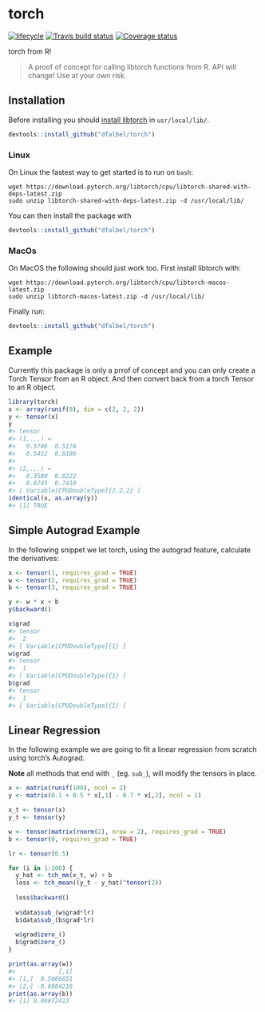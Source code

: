 
<!-- README.md is generated from README.Rmd. Please edit that file -->

# torch

[![lifecycle](https://img.shields.io/badge/lifecycle-experimental-orange.svg)](https://www.tidyverse.org/lifecycle/#experimental)
[![Travis build
status](https://travis-ci.org/dfalbel/torch.svg?branch=master)](https://travis-ci.org/dfalbel/torch)
[![Coverage
status](https://codecov.io/gh/dfalbel/torch/branch/master/graph/badge.svg)](https://codecov.io/github/dfalbel/torch?branch=master)

torch from R\!

> A proof of concept for calling libtorch functions from R. API will
> change\! Use at your own risk.

## Installation

Before installing you should [install libtorch](https://pytorch.org/) in
`usr/local/lib/`.

``` r
devtools::install_github("dfalbel/torch")
```

### Linux

On Linux the fastest way to get started is to run on
    `bash`:

    wget https://download.pytorch.org/libtorch/cpu/libtorch-shared-with-deps-latest.zip
    sudo unzip libtorch-shared-with-deps-latest.zip -d /usr/local/lib/

You can then install the package with

``` r
devtools::install_github("dfalbel/torch")
```

### MacOs

On MacOS the following should just work too. First install libtorch
with:

    wget https://download.pytorch.org/libtorch/cpu/libtorch-macos-latest.zip
    sudo unzip libtorch-macos-latest.zip -d /usr/local/lib/

Finally run:

``` r
devtools::install_github("dfalbel/torch")
```

## Example

Currently this package is only a prrof of concept and you can only
create a Torch Tensor from an R object. And then convert back from a
torch Tensor to an R object.

``` r
library(torch)
x <- array(runif(8), dim = c(2, 2, 2))
y <- tensor(x)
y
#> tensor 
#> (1,.,.) = 
#>   0.5746  0.5174
#>   0.5452  0.8186
#> 
#> (2,.,.) = 
#>   0.3580  0.8222
#>   0.8745  0.7410
#> [ Variable[CPUDoubleType]{2,2,2} ]
identical(x, as.array(y))
#> [1] TRUE
```

## Simple Autograd Example

In the following snippet we let torch, using the autograd feature,
calculate the derivatives:

``` r
x <- tensor(1, requires_grad = TRUE)
w <- tensor(2, requires_grad = TRUE)
b <- tensor(3, requires_grad = TRUE)

y <- w * x + b
y$backward()

x$grad
#> tensor 
#>  2
#> [ Variable[CPUDoubleType]{1} ]
w$grad
#> tensor 
#>  1
#> [ Variable[CPUDoubleType]{1} ]
b$grad
#> tensor 
#>  1
#> [ Variable[CPUDoubleType]{1} ]
```

## Linear Regression

In the following example we are going to fit a linear regression from
scratch using torch’s Autograd.

**Note** all methods that end with `_` (eg. `sub_`), will modify the
tensors in place.

``` r
x <- matrix(runif(100), ncol = 2)
y <- matrix(0.1 + 0.5 * x[,1] - 0.7 * x[,2], ncol = 1)

x_t <- tensor(x)
y_t <- tensor(y)

w <- tensor(matrix(rnorm(2), nrow = 2), requires_grad = TRUE)
b <- tensor(0, requires_grad = TRUE)

lr <- tensor(0.5)

for (i in 1:100) {
  y_hat <- tch_mm(x_t, w) + b
  loss <- tch_mean((y_t - y_hat)^tensor(2))
  
  loss$backward()
  
  w$data$sub_(w$grad*lr)
  b$data$sub_(b$grad*lr)
  
  w$grad$zero_()
  b$grad$zero_()
}

print(as.array(w))
#>            [,1]
#> [1,]  0.5006651
#> [2,] -0.6984216
print(as.array(b))
#> [1] 0.09872413
```
